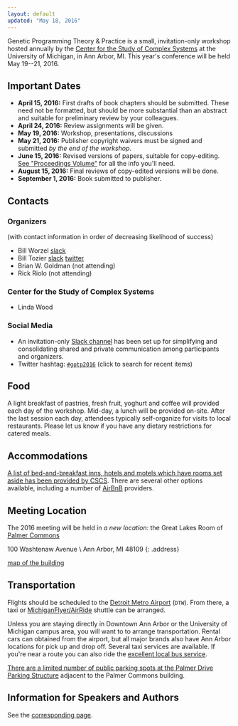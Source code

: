 ```yaml
---
layout: default
updated: "May 18, 2016"
---
```

Genetic Programming Theory & Practice is a small, invitation-only workshop hosted annually by the [Center for the Study of Complex Systems](http://www.lsa.umich.edu/cscs/) at the University of Michigan, in Ann Arbor, MI. This year's conference will be held May 19--21, 2016.

## Important Dates

- **April 15, 2016:** First drafts of book chapters should be submitted. These need not be formatted, but should be more substantial than an abstract and suitable for preliminary review by your colleagues.
- **April 24, 2016:** Review assignments will be given.
- **May 19, 2016:** Workshop, presentations, discussions
- **May 21, 2016:** Publisher copyright waivers must be signed and submitted _by the end of the workshop_.
- **June 15, 2016:** Revised versions of papers, suitable for copy-editing. [See "Proceedings Volume"](contributions.html#proceedings-volume) for all the info you'll need.
- **August 15, 2016:** Final reviews of copy-edited versions will be done.
- **September 1, 2016:** Book submitted to publisher.



## Contacts

### Organizers

(with contact information in order of decreasing likelihood of success)

- Bill Worzel [slack](https://gptp2016.slack.com/messages/@billw/)
- Bill Tozier [slack](https://gptp2016.slack.com/messages/@bill_tozier/) [twitter](https://twitter.com/vaguery)
- Brian W. Goldman (not attending)
- Rick Riolo (not attending)

### Center for the Study of Complex Systems

- Linda Wood

### Social Media

- An invitation-only [Slack channel](http://gptp-workshop.slack.com) has been set up for simplifying and consolidating shared and private communication among participants and organizers.
- Twitter hashtag: [`#gptp2016`](https://twitter.com/search?f=tweets&q=%23gptp2016) (click to search for recent items)


## Food

A light breakfast of pastries, fresh fruit, yoghurt and coffee will provided each day of the workshop. Mid-day, a lunch will be provided on-site. After the last session each day, attendees typically self-organize for visits to local restaurants. Please let us know if you have any dietary restrictions for catered meals.

## Accommodations

[A list of bed-and-breakfast inns, hotels and motels which have rooms set aside has been provided by CSCS](/2016/accommodations.html). There are several other options available, including a number of [AirBnB](https://www.airbnb.com) providers.

## Meeting Location

The 2016 meeting will be held in _a new location_: the Great Lakes Room of [Palmer Commons](https://palmercommons.umich.edu)

100 Washtenaw Avenue \\
Ann Arbor, MI 48109
{: .address}

[map of the building](https://palmercommons.umich.edu/article/map)

## Transportation

Flights should be scheduled to the [Detroit Metro Airport](http://www.metroairport.com) (`DTW`). From there, a taxi or [MichiganFlyer/AirRide](http://www.michiganflyer.com) shuttle can be arranged.

Unless you are staying directly in Downtown Ann Arbor or the University of Michigan campus area, you will want to to arrange transportation. Rental cars can obtained from the airport, but all major brands also have Ann Arbor locations for pick up and drop off. Several taxi services are available. If you're near a route you can also ride the [excellent local bus service](http://www.theride.org).

[There are a limited number of public parking spots at the Palmer Drive Parking Structure](https://palmercommons.umich.edu/article/parking) adjacent to the Palmer Commons building.

## Information for Speakers and Authors

See the [corresponding page](/2016/contributions.html).
